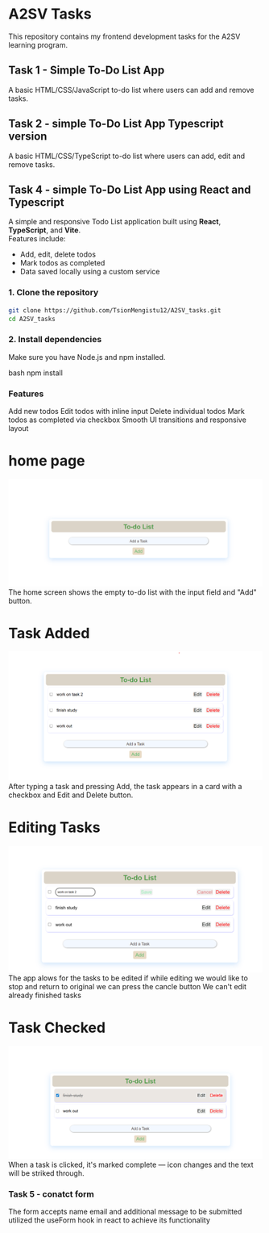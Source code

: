 # A2SV Tasks

This repository contains my frontend development tasks for the A2SV learning program.

## Task 1 - Simple To-Do List App

A basic HTML/CSS/JavaScript to-do list where users can add and remove tasks.

## Task 2 - simple To-Do List App Typescript version

A basic HTML/CSS/TypeScript to-do list where users can add, edit and remove tasks.

## Task 4 - simple To-Do List App using React and Typescript

A simple and responsive Todo List application built using **React**, **TypeScript**, and **Vite**.  
Features include:

- Add, edit, delete todos
- Mark todos as completed
- Data saved locally using a custom service

### 1. Clone the repository

```bash
git clone https://github.com/TsionMengistu12/A2SV_tasks.git
cd A2SV_tasks
```

### 2. Install dependencies

Make sure you have Node.js and npm installed.

bash
npm install

### Features

Add new todos
Edit todos with inline input
Delete individual todos
Mark todos as completed via checkbox
Smooth UI transitions and responsive layout

# home page

![Home Page](task4_todo_list/screen_shots/homepage.png)  
The home screen shows the empty to-do list with the input field and "Add" button.

# Task Added

![Task Added](task4_todo_list/screen_shots/tasks.png)  
After typing a task and pressing Add, the task appears in a card with a checkbox and Edit and Delete button.

# Editing Tasks

![Edit Task](task4_todo_list/screen_shots/editing.png)
The app alows for the tasks to be edited if while editing we would like to stop and return to original we can press the cancle button
We can't edit already finished tasks

# Task Checked

![Task Checked](task4_todo_list/screen_shots/checkedtask.png)  
When a task is clicked, it's marked complete — icon changes and the text will be striked through.

### Task 5 - conatct form

The form accepts name email and additional message to be submitted
utilized the useForm hook in react to achieve its functionality
